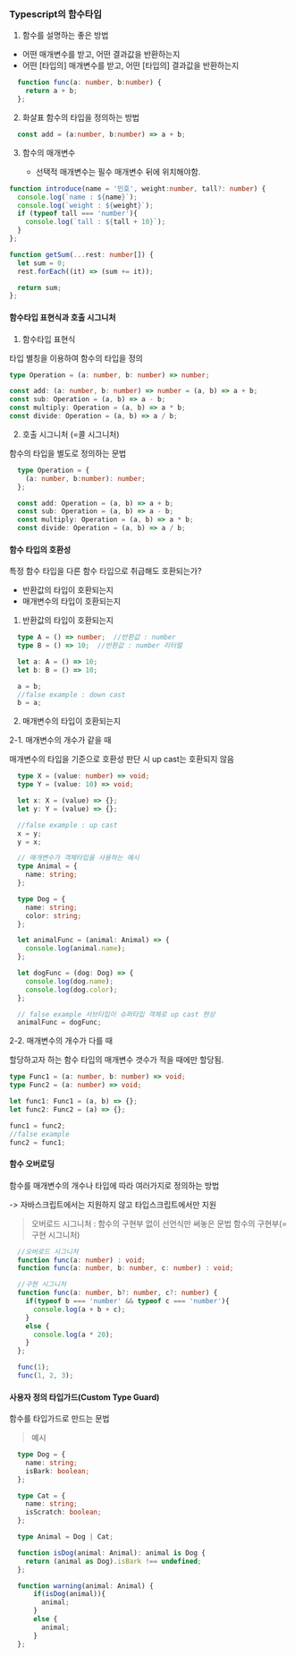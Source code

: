### Typescript의 함수타입

1. 함수를 설명하는 좋은 방법

  - 어떤 매개변수를 받고, 어떤 결과값을 반환하는지
  - 어떤 [타입의] 매개변수를 받고, 어떤 [타입의] 결과값을 반환하는지

```typescript
  function func(a: number, b:number) {
    return a + b;
  };
```

2. 화살표 함수의 타입을 정의하는 방법

```typescript
  const add = (a:number, b:number) => a + b;
```

3. 함수의 매개변수
  
    - 선택적 매개변수는 필수 매개변수 뒤에 위치해야함.

```typescript
function introduce(name = '민호', weight:number, tall?: number) {
  console.log(`name : ${name}`);
  console.log(`weight : ${weight}`);
  if (typeof tall === 'number'){
    console.log(`tall : ${tall + 10}`);
  }
};

function getSum(...rest: number[]) {
  let sum = 0;
  rest.forEach((it) => (sum += it));

  return sum;
};
```

#### 함수타입 표현식과 호출 시그니처

1. 함수타입 표현식

타입 별칭을 이용하여 함수의 타입을 정의

```typescript
type Operation = (a: number, b: number) => number;

const add: (a: number, b: number) => number = (a, b) => a + b;
const sub: Operation = (a, b) => a - b;
const multiply: Operation = (a, b) => a * b;
const divide: Operation = (a, b) => a / b;
```

2. 호출 시그니처 (=콜 시그니처)

함수의 타입을 별도로 정의하는 문법

```typescript
  type Operation = {
    (a: number, b:number): number;
  };

  const add: Operation = (a, b) => a + b;
  const sub: Operation = (a, b) => a - b;
  const multiply: Operation = (a, b) => a * b;
  const divide: Operation = (a, b) => a / b;
```

#### 함수 타입의 호환성

특정 함수 타입을 다른 함수 타입으로 취급해도 호환되는가?

- 반환값의 타입이 호환되는지
- 매개변수의 타입이 호환되는지

1. 반환값의 타입이 호환되는지

```typescript
  type A = () => number;  //반환값 : number
  type B = () => 10;  //반환값 : number 리터럴

  let a: A = () => 10;
  let b: B = () => 10;

  a = b;
  //false example : down cast
  b = a;
```

2. 매개변수의 타입이 호환되는지

  2-1. 매개변수의 개수가 같을 때

  매개변수의 타입을 기준으로 호환성 판단 시 up cast는 호환되지 않음

```typescript
  type X = (value: number) => void;
  type Y = (value: 10) => void;

  let x: X = (value) => {};
  let y: Y = (value) => {};

  //false example : up cast
  x = y;
  y = x;

  // 매개변수가 객체타입을 사용하는 예시
  type Animal = {
    name: string;
  };

  type Dog = {
    name: string;
    color: string;
  };

  let animalFunc = (animal: Animal) => {
    console.log(animal.name);
  };

  let dogFunc = (dog: Dog) => {
    console.log(dog.name);
    console.log(dog.color);
  };

  // false example 서브타입이 슈퍼타입 객체로 up cast 현상
  animalFunc = dogFunc;
```

  2-2. 매개변수의 개수가 다를 때

  할당하고자 하는 함수 타입의 매개변수 갯수가 적을 때에만 할당됨.

  ```typescript
  type Func1 = (a: number, b: number) => void;
  type Func2 = (a: number) => void;

  let func1: Func1 = (a, b) => {};
  let func2: Func2 = (a) => {};

  func1 = func2;
  //false example
  func2 = func1;
  ```

  #### 함수 오버로딩

  함수를 매개변수의 개수나 타입에 따라 여러가지로 정의하는 방법

  -> 자바스크립트에서는 지원하지 않고 타입스크립트에서만 지원

  > 오버로드 시그니처 : 함수의 구현부 없이 선언식만 써놓은 문법
  > 함수의 구현부(=구현 시그니처)

```typescript
  //오버로드 시그니처
  function func(a: number) : void;
  function func(a: number, b: number, c: number) : void;

  //구현 시그니처
  function func(a: number, b?: number, c?: number) {
    if(typeof b === 'number' && typeof c === 'number'){
      console.log(a + b + c);
    } 
    else {
      console.log(a * 20);
    }
  };

  func(1);
  func(1, 2, 3);
```

#### 사용자 정의 타입가드(Custom Type Guard)

함수를 타입가드로 만드는 문법

> 예시
```typescript
  type Dog = {
    name: string;
    isBark: boolean;
  };

  type Cat = {
    name: string;
    isScratch: boolean;
  };

  type Animal = Dog | Cat;

  function isDog(animal: Animal): animal is Dog {
    return (animal as Dog).isBark !== undefined;
  };

  function warning(animal: Animal) {
      if(isDog(animal)){
        animal;
      }
      else {
        animal;
      }
  };
```